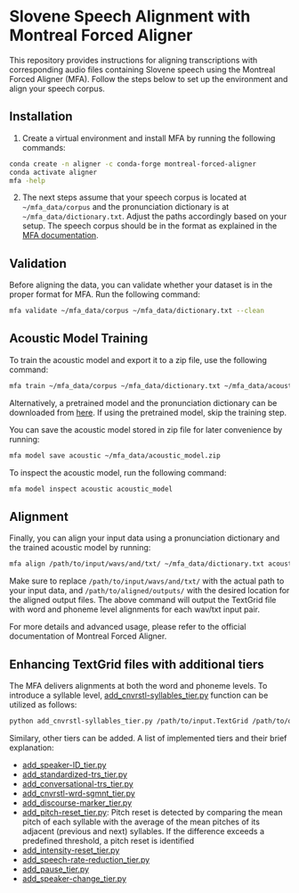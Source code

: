 # Slovene Speech Alignment with Montreal Forced Aligner

This repository provides instructions for aligning transcriptions with corresponding audio files containing Slovene speech using the Montreal Forced Aligner (MFA). Follow the steps below to set up the environment and align your speech corpus.

## Installation

1. Create a virtual environment and install MFA by running the following commands:

```bash
conda create -n aligner -c conda-forge montreal-forced-aligner
conda activate aligner
mfa -help
```

2. The next steps assume that your speech corpus is located at `~/mfa_data/corpus` and the pronunciation dictionary is at `~/mfa_data/dictionary.txt`. Adjust the paths accordingly based on your setup. The speech corpus should be in the format as explained in the [MFA documentation](https://montreal-forced-aligner.readthedocs.io/en/latest/user_guide/dictionary.html).

## Validation

Before aligning the data, you can validate whether your dataset is in the proper format for MFA. Run the following command:

```bash
mfa validate ~/mfa_data/corpus ~/mfa_data/dictionary.txt --clean
```

## Acoustic Model Training

To train the acoustic model and export it to a zip file, use the following command:

```bash
mfa train ~/mfa_data/corpus ~/mfa_data/dictionary.txt ~/mfa_data/acoustic_model.zip
```

Alternatively, a pretrained model and the pronunciation dictionary can be downloaded from [here](https://unilj-my.sharepoint.com/:f:/g/personal/janezkrfe_fe1_uni-lj_si/EpYgD7Y3PrlFgtIwSH7nkJoByWgpE2beKOpoP4R_NnkobQ?e=JcTKVM). If using the pretrained model, skip the training step.

You can save the acoustic model stored in zip file for later convenience by running:

```bash
mfa model save acoustic ~/mfa_data/acoustic_model.zip
```

To inspect the acoustic model, run the following command:

```bash
mfa model inspect acoustic acoustic_model
```

## Alignment

Finally, you can align your input data using a pronunciation dictionary and the trained acoustic model by running:

```bash
mfa align /path/to/input/wavs/and/txt/ ~/mfa_data/dictionary.txt acoustic_model /path/to/aligned/outputs/
```

Make sure to replace `/path/to/input/wavs/and/txt/` with the actual path to your input data, and `/path/to/aligned/outputs/` with the desired location for the aligned output files. The above command will output the TextGrid file with word and phoneme level alignments for each wav/txt input pair.

For more details and advanced usage, please refer to the official documentation of Montreal Forced Aligner.

## Enhancing TextGrid files with additional tiers

The MFA delivers alignments at both the word and phoneme levels. To introduce a syllable level, [add_cnvrstl-syllables_tier.py](additional_tiers/add_cnvrstl-syllables_tier.py) function can be utilized as follows:
```bash
python add_cnvrstl-syllables_tier.py /path/to/input.TextGrid /path/to/output.TextGrid
```

Similary, other tiers can be added. A list of implemented tiers and their brief explanation:
* [add_speaker-ID_tier.py](additional_tiers/add_speaker-ID_tier.py)
* [add_standardized-trs_tier.py](additional_tiers/add_standardized-trs_tier.py)
* [add_conversational-trs_tier.py](additional_tiers/add_conversational-trs_tier.py)
* [add_cnvrstl-wrd-sgmnt_tier.py](additional_tiers/add_cnvrstl-wrd-sgmnt_tier.py)
* [add_discourse-marker_tier.py](additional_tiers/add_discourse-marker_tier.py)
* [add_pitch-reset_tier.py](additional_tiers/add_pitch-reset_tier.py): Pitch reset is detected by comparing the mean pitch of each syllable with the average of the mean pitches of its adjacent (previous and next) syllables. If the difference exceeds a predefined threshold, a pitch reset is identified
* [add_intensity-reset_tier.py](additional_tiers/add_intensity-reset_tier.py)
* [add_speech-rate-reduction_tier.py](additional_tiers/add_speech-rate-reduction_tier.py)
* [add_pause_tier.py](additional_tiers/add_pause_tier.py)
* [add_speaker-change_tier.py](additional_tiers/add_speaker-change_tier.py)
